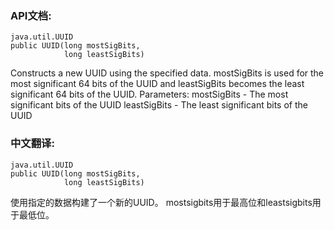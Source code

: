 ### API文档:
```
java.util.UUID
public UUID(long mostSigBits,
            long leastSigBits)
```
Constructs a new UUID using the specified data.
mostSigBits is used for the most significant 64 bits of the UUID and
leastSigBits becomes the least significant 64 bits of the UUID.
Parameters:
mostSigBits - The most significant bits of the UUID
leastSigBits - The least significant bits of the UUID

### 中文翻译:
```
java.util.UUID
public UUID(long mostSigBits,
            long leastSigBits)
```
使用指定的数据构建了一个新的UUID。
mostsigbits用于最高位和leastsigbits用于最低位。


